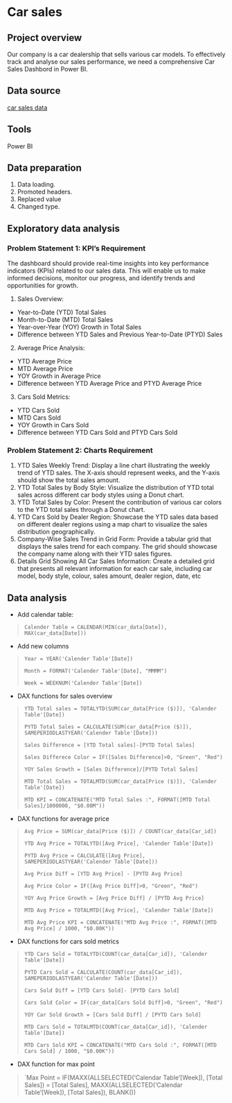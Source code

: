 # **Car sales**
## Project overview
Our company is a car dealership that sells various car models. To effectively track and analyse our sales performance, we need a comprehensive Car Sales Dashbord in Power BI.
## Data source
[car sales data](https://drive.google.com/drive/folders/1h6RQTGkoMOqovVUh9qf_nX5bI1_Meg8w)
## Tools
Power BI
## Data preparation 
1. Data loading.
2. Promoted headers.
3. Replaced value
4. Changed type.
## Exploratory data analysis
### Problem Statement 1: KPI’s Requirement
The dashboard should provide real-time insights into key performance indicators (KPIs) related to our sales data. This will enable us to make informed decisions, monitor our progress, and identify trends and opportunities for growth.
1.	Sales Overview:
-	Year-to-Date (YTD) Total Sales
-	Month-to-Date (MTD) Total Sales
-	Year-over-Year (YOY) Growth in Total Sales
-	Difference between YTD Sales and Previous Year-to-Date (PTYD) Sales
2.	Average Price Analysis:
-	YTD Average Price
-	MTD Average Price
-	YOY Growth in Average Price
-	Difference between YTD Average Price and PTYD Average Price
3.	Cars Sold Metrics:
-	YTD Cars Sold
-	MTD Cars Sold
-	YOY Growth in Cars Sold
-	Difference between YTD Cars Sold and PTYD Cars Sold
### Problem Statement 2: Charts Requirement

1.	YTD Sales Weekly Trend: Display a line chart illustrating the weekly trend of YTD sales. The X-axis should represent weeks, and the Y-axis should show the total sales amount.
2.	YTD Total Sales by Body Style: Visualize the distribution of YTD total sales across different car body styles using a Donut chart.
3.	YTD Total Sales by Color: Present the contribution of various car colors to the YTD total sales through a Donut chart.
4.	YTD Cars Sold by Dealer Region: Showcase the YTD sales data based on different dealer regions using a map chart to visualize the sales distribution geographically.
5.	Company-Wise Sales Trend in Grid Form: Provide a tabular grid that displays the sales trend for each company. The grid should showcase the company name along with their YTD sales figures.
6.	Details Grid Showing All Car Sales Information: Create a detailed grid that presents all relevant information for each car sale, including car model, body style, colour, sales amount, dealer region, date, etc
## Data analysis
- Add calendar table:
> `Calender Table = CALENDAR(MIN(car_data[Date]), MAX(car_data[Date]))`
- Add new columns
> `Year = YEAR('Calender Table'[Date])`
> 
> `Month = FORMAT('Calender Table'[Date], "MMMM")`
> 
> `Week = WEEKNUM('Calender Table'[Date])`
- DAX functions for sales overview
 > `YTD Total sales = TOTALYTD(SUM(car_data[Price ($)]), 'Calender Table'[Date])`
 >
 > `PYTD Total Sales = CALCULATE(SUM(car_data[Price ($)]), SAMEPERIODLASTYEAR('Calender Table'[Date]))`
 >
 > `Sales Difference = [YTD Total sales]-[PYTD Total Sales]`
 >
 > `Sales Differece Color = IF([Sales Difference]>0, "Green", "Red")`
 >
 > `YOY Sales Growth = [Sales Difference]/[PYTD Total Sales]`
 >
 > `MTD Total Sales = TOTALMTD(SUM(car_data[Price ($)]), 'Calender Table'[Date])`
 >
 > `MTD KPI = CONCATENATE("MTD Total Sales :", FORMAT([MTD Total Sales]/1000000, "$0.00M"))`

 - DAX functions for average price
  >
  > `Avg Price = SUM(car_data[Price ($)]) / COUNT(car_data[Car_id])`
  > 
  > `YTD Avg Price = TOTALYTD([Avg Price], 'Calender Table'[Date])`
  >
  > `PYTD Avg Price = CALCULATE([Avg Price], SAMEPERIODLASTYEAR('Calender Table'[Date]))`
  >
  > `Avg Price Diff = [YTD Avg Price] - [PYTD Avg Price]`
  >
  > `Avg Price Color = IF([Avg Price Diff]>0, "Green", "Red")`
  >
  > `YOY Avg Price Growth = [Avg Price Diff] / [PYTD Avg Price]`
  >
  > `MTD Avg Price = TOTALMTD([Avg Price], 'Calender Table'[Date])`
  >
  > `MTD Avg Price KPI = CONCATENATE("MTD Avg Price :", FORMAT([MTD Avg Price] / 1000, "$0.00K"))`
  >
 - DAX functions for cars sold metrics
 > `YTD Cars Sold = TOTALYTD(COUNT(car_data[Car_id]), 'Calender Table'[Date])`
 >
 > `PYTD Cars Sold = CALCULATE(COUNT(car_data[Car_id]), SAMEPERIODLASTYEAR('Calender Table'[Date]))`
 >
 > `Cars Sold Diff = [YTD Cars Sold]- [PYTD Cars Sold]`
 >
 > `Cars Sold Color = IF(car_data[Cars Sold Diff]>0, "Green", "Red")`
 >
 > `YOY Car Sold Growth = [Cars Sold Diff] / [PYTD Cars Sold]`
 >
 > `MTD Cars Sold = TOTALMTD(COUNT(car_data[Car_id]), 'Calender Table'[Date])`
 >
 > `MTD Cars Sold KPI = CONCATENATE("MTD Cars Sold :", FORMAT([MTD Cars Sold] / 1000, "$0.00K"))`
 - DAX function for max point 
 > `Max Point  = IF(MAXX(ALLSELECTED(‘Calendar Table’[Week]), [Total Sales]) = [Total Sales], MAXX(ALLSELECTED(‘Calendar Table’[Week]), [Total Sales]), BLANK())
